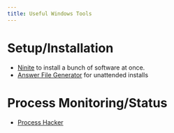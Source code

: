```yaml
---
title: Useful Windows Tools
---
```


# Setup/Installation

* [Ninite](https://ninite.com/) to install a bunch of software at once.
* [Answer File Generator](https://www.windowsafg.com/index.html) for unattended installs

# Process Monitoring/Status

* [Process Hacker](https://processhacker.sourceforge.io/)
